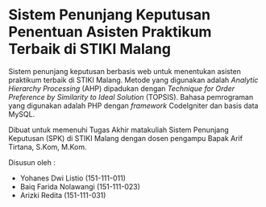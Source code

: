 # Sistem Penunjang Keputusan Penentuan Asisten Praktikum Terbaik di STIKI Malang

Sistem penunjang keputusan berbasis web untuk menentukan asisten praktikum terbaik di STIKI Malang. Metode yang digunakan adalah *Analytic Hierarchy Processing* (AHP) dipadukan dengan *Technique for Order Preference by Similarity to Ideal Solution* (TOPSIS). Bahasa pemrograman yang digunakan adalah PHP dengan *framework* CodeIgniter dan basis data MySQL.

Dibuat untuk memenuhi Tugas Akhir matakuliah Sistem Penunjang Keputusan (SPK) di STIKI Malang dengan dosen pengampu Bapak Arif Tirtana, S.Kom, M.Kom.

Disusun oleh :
- Yohanes Dwi Listio (151-111-011)
- Baiq Farida Nolawangi (151-111-023)
- Arizki Redita (151-111-031)
